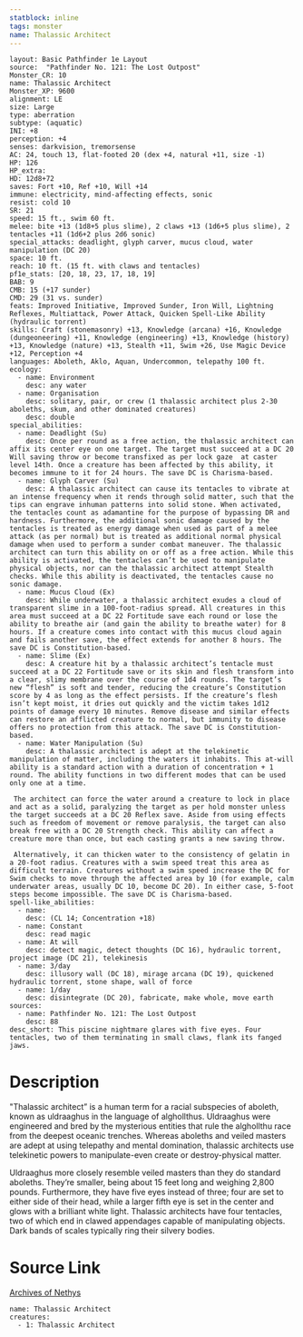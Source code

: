 ```yaml
---
statblock: inline
tags: monster
name: Thalassic Architect
---
```

```statblock
layout: Basic Pathfinder 1e Layout
source:  "Pathfinder No. 121: The Lost Outpost"
Monster_CR: 10
name: Thalassic Architect
Monster_XP: 9600
alignment: LE
size: Large
type: aberration
subtype: (aquatic)
INI: +8
perception: +4
senses: darkvision, tremorsense
AC: 24, touch 13, flat-footed 20 (dex +4, natural +11, size -1)
HP: 126
HP_extra: 
HD: 12d8+72
saves: Fort +10, Ref +10, Will +14
immune: electricity, mind-affecting effects, sonic
resist: cold 10
SR: 21
speed: 15 ft., swim 60 ft.
melee: bite +13 (1d8+5 plus slime), 2 claws +13 (1d6+5 plus slime), 2 tentacles +11 (1d6+2 plus 2d6 sonic)
special_attacks: deadlight, glyph carver, mucus cloud, water manipulation (DC 20)
space: 10 ft.
reach: 10 ft. (15 ft. with claws and tentacles)
pf1e_stats: [20, 18, 23, 17, 18, 19]
BAB: 9
CMB: 15 (+17 sunder)
CMD: 29 (31 vs. sunder)
feats: Improved Initiative, Improved Sunder, Iron Will, Lightning Reflexes, Multiattack, Power Attack, Quicken Spell-Like Ability (hydraulic torrent)
skills: Craft (stonemasonry) +13, Knowledge (arcana) +16, Knowledge (dungeoneering) +11, Knowledge (engineering) +13, Knowledge (history) +13, Knowledge (nature) +13, Stealth +11, Swim +26, Use Magic Device +12, Perception +4
languages: Aboleth, Aklo, Aquan, Undercommon, telepathy 100 ft.
ecology:
  - name: Environment
    desc: any water
  - name: Organisation
    desc: solitary, pair, or crew (1 thalassic architect plus 2-30 aboleths, skum, and other dominated creatures)
    desc: double
special_abilities:
  - name: Deadlight (Su)
    desc: Once per round as a free action, the thalassic architect can affix its center eye on one target. The target must succeed at a DC 20 Will saving throw or become transfixed as per lock gaze  at caster level 14th. Once a creature has been affected by this ability, it becomes immune to it for 24 hours. The save DC is Charisma-based.
  - name: Glyph Carver (Su)
    desc: A thalassic architect can cause its tentacles to vibrate at an intense frequency when it rends through solid matter, such that the tips can engrave inhuman patterns into solid stone. When activated, the tentacles count as adamantine for the purpose of bypassing DR and hardness. Furthermore, the additional sonic damage caused by the tentacles is treated as energy damage when used as part of a melee attack (as per normal) but is treated as additional normal physical damage when used to perform a sunder combat maneuver. The thalassic architect can turn this ability on or off as a free action. While this ability is activated, the tentacles can’t be used to manipulate physical objects, nor can the thalassic architect attempt Stealth checks. While this ability is deactivated, the tentacles cause no sonic damage.
  - name: Mucus Cloud (Ex)
    desc: While underwater, a thalassic architect exudes a cloud of transparent slime in a 100-foot-radius spread. All creatures in this area must succeed at a DC 22 Fortitude save each round or lose the ability to breathe air (and gain the ability to breathe water) for 8 hours. If a creature comes into contact with this mucus cloud again and fails another save, the effect extends for another 8 hours. The save DC is Constitution-based.
  - name: Slime (Ex)
    desc: A creature hit by a thalassic architect’s tentacle must succeed at a DC 22 Fortitude save or its skin and flesh transform into a clear, slimy membrane over the course of 1d4 rounds. The target’s new “flesh” is soft and tender, reducing the creature’s Constitution score by 4 as long as the effect persists. If the creature’s flesh isn’t kept moist, it dries out quickly and the victim takes 1d12 points of damage every 10 minutes. Remove disease and similar effects can restore an afflicted creature to normal, but immunity to disease offers no protection from this attack. The save DC is Constitution-based.
  - name: Water Manipulation (Su)
    desc: A thalassic architect is adept at the telekinetic manipulation of matter, including the waters it inhabits. This at-will ability is a standard action with a duration of concentration + 1 round. The ability functions in two different modes that can be used only one at a time.

 The architect can force the water around a creature to lock in place and act as a solid, paralyzing the target as per hold monster unless the target succeeds at a DC 20 Reflex save. Aside from using effects such as freedom of movement or remove paralysis, the target can also break free with a DC 20 Strength check. This ability can affect a creature more than once, but each casting grants a new saving throw.

 Alternatively, it can thicken water to the consistency of gelatin in a 20-foot radius. Creatures with a swim speed treat this area as difficult terrain. Creatures without a swim speed increase the DC for Swim checks to move through the affected area by 10 (for example, calm underwater areas, usually DC 10, become DC 20). In either case, 5-foot steps become impossible. The save DC is Charisma-based.
spell-like_abilities:
  - name:
    desc: (CL 14; Concentration +18)
  - name: Constant
    desc: read magic
  - name: At will
    desc: detect magic, detect thoughts (DC 16), hydraulic torrent, project image (DC 21), telekinesis
  - name: 3/day
    desc: illusory wall (DC 18), mirage arcana (DC 19), quickened hydraulic torrent, stone shape, wall of force
  - name: 1/day
    desc: disintegrate (DC 20), fabricate, make whole, move earth
sources:
  - name: Pathfinder No. 121: The Lost Outpost
    desc: 88
desc_short: This piscine nightmare glares with five eyes. Four tentacles, two of them terminating in small claws, flank its fanged jaws.
```
# Description
"Thalassic architect” is a human term for a racial subspecies of aboleth, known as uldraaghus in the language of alghollthus. Uldraaghus were engineered and bred by the mysterious entities that rule the alghollthu race from the deepest oceanic trenches. Whereas aboleths and veiled masters are adept at using telepathy and mental domination, thalassic architects use telekinetic powers to manipulate-even create or destroy-physical matter.

 Uldraaghus more closely resemble veiled masters than they do standard aboleths. They’re smaller, being about 15 feet long and weighing 2,800 pounds. Furthermore, they have five eyes instead of three; four are set to either side of their head, while a larger fifth eye is set in the center and glows with a brilliant white light. Thalassic architects have four tentacles, two of which end in clawed appendages capable of manipulating objects. Dark bands of scales typically ring their silvery bodies. 
# Source Link
[Archives of Nethys](https://aonprd.com/MonsterDisplay.aspx?ItemName=Thalassic%20Architect)
```encounter-table
name: Thalassic Architect
creatures:
  - 1: Thalassic Architect
```

